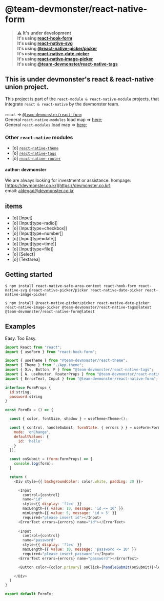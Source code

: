 # @team-devmonster/react-native-form

> :warning: **It's under development**<br>
> **It's using [react-hook-form](https://www.npmjs.com/package/react-hook-form)**<br>
> **It's using [react-native-svg](https://github.com/software-mansion/react-native-svg)**<br>
> **It's using [@react-native-picker/picker](https://www.npmjs.com/package/@react-native-picker/picker)**<br>
> **It's using [react-native-date-picker](https://github.com/henninghall/react-native-date-picker)**<br>
> **It's using [react-native-image-picker](https://github.com/react-native-image-picker/react-native-image-picker)**<br>
> **It's using [@team-devmonster/react-native-tags](https://www.npmjs.com/package/@team-devmonster/react-native-tags)**

## This is under devmonster's react & react-native union project.

This project is part of the `react-module & react-native-module` projects, that integrate `react & react-native` by the devmonster team.<br><br>
`react` => [`@team-devmonster/react-form`](https://www.npmjs.com/package/@team-devmonster/react-form)<br>
General `react-native-modules` load map => [here](https://github.com/team-devmonster/react-native-modules);<br>
General `react-modules` load map => [here](https://github.com/team-devmonster/react-modules);

### Other `react-native` modules

- [o] [`react-native-theme`](https://www.npmjs.com/package/@team-devmonster/react-native-theme)
- [o] [`react-native-tags`](https://www.npmjs.com/package/@team-devmonster/react-native-tags)
- [o] [`react-native-router`](https://www.npmjs.com/package/@team-devmonster/react-native-router)

#### author: devmonster

We are always looking for investment or assistance.
hompage: [https://devmonster.co.kr](https://devmonster.co.kr)<br>
email: [aldegad@devmonster.co.kr](mailto:aldegad@devmonster.co.kr)



## items

- [o] [Input]
- [o] [Input\[type=radio\]]
- [o] [Input\[type=checkbox\]]
- [o] [Input\[type=number\]]
- [o] [Input\[type=date\]]
- [o] [Input\[type=time\]]
- [o] [Input\[type=file\]]
- [o] [Select]
- [o] [Textarea]


## Getting started

`$ npm install react-native-safe-area-context react-hook-form react-native-svg @react-native-picker/picker react-native-date-picker react-native-image-picker`

`$ npm install @react-native-picker/picker react-native-date-picker react-native-image-picker @team-devmonster/react-native-tags@latest @team-devmonster/react-native-form@latest`


## Examples

Easy. Too Easy.

```javascript
import React from "react";
import { useForm } from "react-hook-form";

import { useTheme } from "@team-devmonster/react-theme";
import { Theme } from "./App.theme";
import { Div, Button, P } from "@team-devmonster/react-native-tags";
import { A, useRouter, RouterProps } from "@team-devmonster/react-native-router";
import { ErrorText, Input } from "@team-devmonster/react-native-form";

interface FormProps {
  id:string, 
  password:string
}

const FormEx = () => {

  const { color, fontSize, shadow } = useTheme<Theme>();

  const { control, handleSubmit, formState: { errors } } = useForm<FormProps>({
    mode: 'onChange',
    defaultValues: {
      id: 'hello'
    }
  });

  const onSubmit = (form:FormProps) => {
    console.log(form);
  }

  return (
    <Div style={{ backgroundColor: color.white, padding: 20 }}>

      <Input
        control={control}
        name="id"
        style={{ display: 'flex' }}
        maxLength={{ value: 10, message: 'id <= 10' }}
        minLength={{ value: 5, message: 'id > 5' }}
        required="please insert id"></Input>
      <ErrorText errors={errors} name="id"></ErrorText>
      
      <Input 
        control={control} 
        name="password"
        style={{ display: 'flex' }}
        maxLength={{ value: 10, message: 'password <= 10' }} 
        required="please insert password"></Input>
      <ErrorText errors={errors} name="password"></ErrorText>

      <Button color={color.primary} onClick={handleSubmit(onSubmit)}>login</Button>

    </Div>
  )
}

export default FormEx;
```